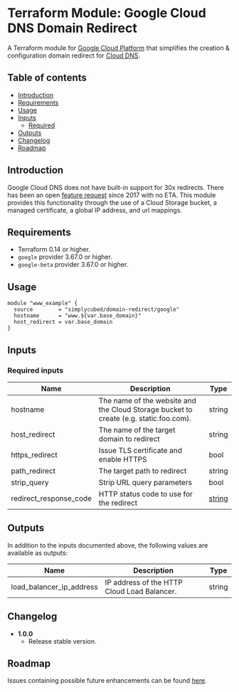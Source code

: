 # Terraform Module: Google Cloud DNS Domain Redirect

A Terraform module for [Google Cloud Platform](https://cloud.google.com) that simplifies the creation & configuration domain redirect for [Cloud DNS](https://cloud.google.com/dns/).

## Table of contents

* [Introduction](#introduction)
* [Requirements](#requirements)
* [Usage](#usage)
* [Inputs](#inputs)
  * [Required](#required-inputs)
* [Outputs](#outputs)
* [Changelog](#changelog)
* [Roadmap](#roadmap)

## Introduction

Google Cloud DNS does not have built-in support for 30x redirects. There has been an open [feature request](https://issuetracker.google.com/issues/70980380?pli=1) since 2017 with no ETA. This module provides this functionality through the use of a Cloud Storage bucket, a managed certificate, a global IP address, and url mappings.

## Requirements

* Terraform 0.14 or higher.
* `google` provider 3.67.0 or higher.
* `google-beta` provider 3.67.0 or higher.

## Usage

```hcl-terraform
module "www_example" {
  source        = "simplycubed/domain-redirect/google"
  hostname      = "www.${var.base_domain}"
  host_redirect = var.base_domain
}
```

## Inputs

### Required inputs

| Name           | Description | Type   |
|--------------- |-------------|--------|
| hostname       | The name of the website and the Cloud Storage bucket to create (e.g. static.foo.com). | string |
| host_redirect  | The name of the target domain to redirect | string |
| https_redirect | Issue TLS certificate and enable HTTPS | bool |
| path_redirect  | The target path to redirect | string |
| strip_query    | Strip URL query parameters | bool |
| redirect_response_code | HTTP status code to use for the redirect | [string](https://registry.terraform.io/providers/hashicorp/google/latest/docs/resources/compute_url_map#redirect_response_code) |

## Outputs

In addition to the inputs documented above, the following values are available as outputs:

| Name | Description | Type |
|------|-------------|------|
| load_balancer_ip_address | IP address of the HTTP Cloud Load Balancer. | string |

## Changelog

* **1.0.0**
  * Release stable version.

## Roadmap

Issues containing possible future enhancements can be found [here](https://github.com/simplycubed/terraform-google-domain-redirect/issues?q=is%3Aopen+is%3Aissue+label%3Aenhancement).
